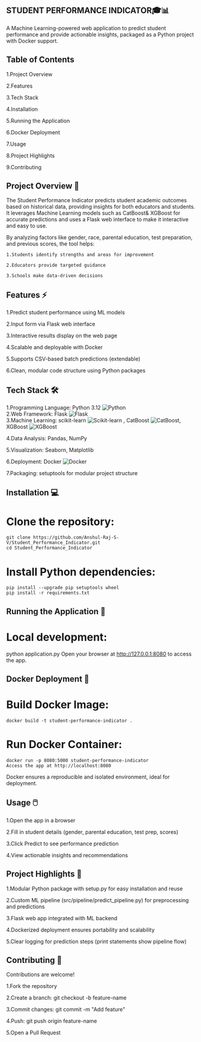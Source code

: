 ## STUDENT PERFORMANCE INDICATOR🎓📊

A Machine Learning-powered web application to predict student performance and provide actionable insights, packaged as a Python project with Docker support.

## Table of Contents

  1.Project Overview
  
  2.Features
  
  3.Tech Stack
  
  4.Installation
  
  5.Running the Application
  
  6.Docker Deployment
  
  7.Usage
  
  8.Project Highlights
  
  9.Contributing
  

  
## Project Overview 📝

  The Student Performance Indicator predicts student academic outcomes based on historical data, providing insights for both educators and students. It leverages Machine Learning models such as CatBoost& XGBoost         for accurate predictions and uses a Flask web interface to make it interactive and easy to use.
  
  By analyzing factors like gender, race, parental education, test preparation, and previous scores, the tool helps:
  
    1.Students identify strengths and areas for improvement
    
    2.Educators provide targeted guidance
    
    3.Schools make data-driven decisions

    
## Features ⚡

  1.Predict student performance using ML models
  
  2.Input form via Flask web interface
  
  3.Interactive results display on the web page
  
  4.Scalable and deployable with Docker
  
  5.Supports CSV-based batch predictions (extendable)
  
  6.Clean, modular code structure using Python packages



## Tech Stack 🛠️

  1.Programming Language: Python 3.12  ![Python](https://img.shields.io/badge/Python-3670A0?style=for-the-badge&logo=python&logoColor=ffdd54)  
  2.Web Framework: Flask  ![Flask](https://img.shields.io/badge/Flask-000000?style=for-the-badge&logo=flask&logoColor=white)  
  3.Machine Learning: scikit-learn   ![Scikit-learn](https://img.shields.io/badge/scikit--learn-F7931E?style=for-the-badge&logo=scikit-learn&logoColor=white)  , CatBoost   ![CatBoost](https://img.shields.io/badge/CatBoost-1F8ACB?style=for-the-badge&logo=catboost&logoColor=white), XGBoost   ![XGBoost](https://img.shields.io/badge/XGBoost-FF9900?style=for-the-badge&logo=xgboost&logoColor=white)  
  
  4.Data Analysis: Pandas, NumPy
  
  5.Visualization: Seaborn, Matplotlib
  
  6.Deployment: Docker   ![Docker](https://img.shields.io/badge/Docker-2496ED?style=for-the-badge&logo=docker&logoColor=white)  
  
  7.Packaging: setuptools for modular project structure


## Installation 💻

# Clone the repository:
    git clone https://github.com/Anshul-Raj-S-V/Student_Performance_Indicator.git
    cd Student_Performance_Indicator
# Install Python dependencies:
    pip install --upgrade pip setuptools wheel
    pip install -r requirements.txt

## Running the Application 🚀

# Local development:
  python application.py
  Open your browser at http://127.0.0.1:8080 to access the app.

## Docker Deployment 🐳

# Build Docker Image:
    docker build -t student-performance-indicator .
# Run Docker Container:
    docker run -p 8080:5000 student-performance-indicator
    Access the app at http://localhost:8080
Docker ensures a reproducible and isolated environment, ideal for deployment.


## Usage 🖱️

  1.Open the app in a browser
  
  2.Fill in student details (gender, parental education, test prep, scores)
  
  3.Click Predict to see performance prediction
  
  4.View actionable insights and recommendations
  

## Project Highlights 🌟

  1.Modular Python package with setup.py for easy installation and reuse
  
  2.Custom ML pipeline (src/pipeline/predict_pipeline.py) for preprocessing and predictions
  
  3.Flask web app integrated with ML backend
  
  4.Dockerized deployment ensures portability and scalability
  
  5.Clear logging for prediction steps (print statements show pipeline flow)

## Contributing 🤝
Contributions are welcome!

  1.Fork the repository
  
  2.Create a branch: git checkout -b feature-name
  
  3.Commit changes: git commit -m "Add feature"
  
  4.Push: git push origin feature-name
  
  5.Open a Pull Request


